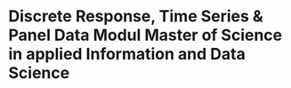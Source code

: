# Discrete Response, Time Series & Panel Data Modul Master of Science in applied Information and Data Science
